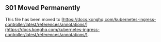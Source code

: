 ## 301 Moved Permanently

This file has been moved to [https://docs.konghq.com/kubernetes-ingress-controller/latest/references/annotations/](https://docs.konghq.com/kubernetes-ingress-controller/latest/references/annotations/).
